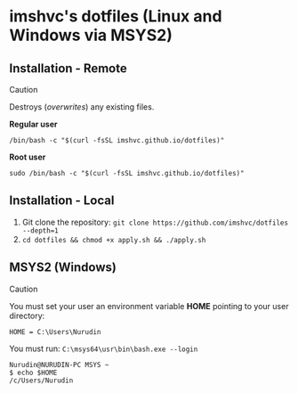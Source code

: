 # **imshvc's dotfiles (Linux and Windows via MSYS2)**

## Installation - Remote

> [!CAUTION]
> Destroys (_overwrites_) any existing files.

**Regular user**

```text
/bin/bash -c "$(curl -fsSL imshvc.github.io/dotfiles)"
```

**Root user**

```text
sudo /bin/bash -c "$(curl -fsSL imshvc.github.io/dotfiles)"
```

## Installation - Local

1. Git clone the repository: `git clone https://github.com/imshvc/dotfiles --depth=1`
2. `cd dotfiles && chmod +x apply.sh && ./apply.sh`

## MSYS2 (Windows)

> [!CAUTION]
> You must set your user an environment variable **HOME** pointing to your user directory:

```text
HOME = C:\Users\Nurudin
```

You must run: `C:\msys64\usr\bin\bash.exe --login`

```text
Nurudin@NURUDIN-PC MSYS ~
$ echo $HOME
/c/Users/Nurudin
```
